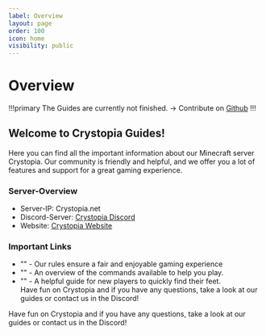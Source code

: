 ```yaml
---
label: Overview
layout: page
order: 100
icon: home
visibility: public
---
```


# Overview

!!!primary
The Guides are currently not finished. -> Contribute on [Github](https://github.com/Crystopia/Guides)
!!!


## Welcome to Crystopia Guides!

Here you can find all the important information about our Minecraft server Crystopia. Our community is friendly and helpful, and we offer you a lot of features and support for a great gaming experience.

### Server-Overview

- Server-IP: Crystopia.net
- Discord-Server: [Crystopia Discord](https://crystopia.link/discord) 
- Website: [Crystopia Website](https://www.crystopia.net) 

### Important Links

-  "<link>" - Our rules ensure a fair and enjoyable gaming experience
-  "<link>" - An overview of the commands available to help you play.
-  "<link>" - A helpful guide for new players to quickly find their feet.<br />
Have fun on Crystopia and if you have any questions, take a look at our guides or contact us in the Discord!


Have fun on Crystopia and if you have any questions, take a look at our guides or contact us in the Discord!